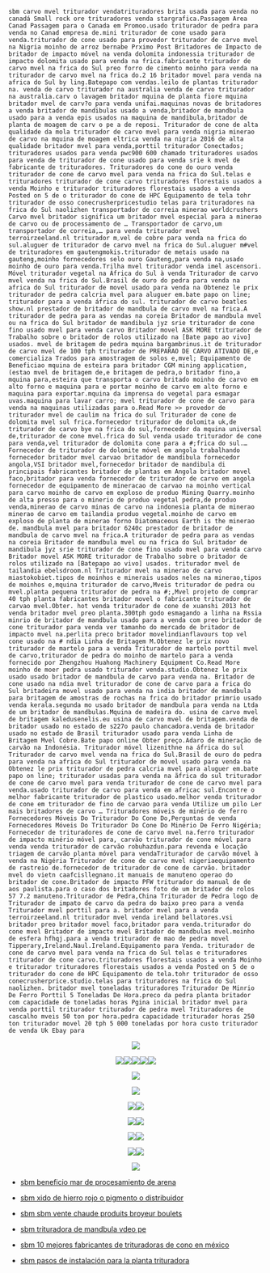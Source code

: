 
```
sbm carvo mvel triturador vendatrituradores brita usada para venda no canadá Small rock ore trituradores venda stargrafica.Passagem Area Canad Passagem para o Canada em Promoo.usado triturador de pedra para venda no Canad empresa de.mini triturador de cone usado para venda.triturador de cone usado para provedor triturador de carvo mvel na Nigria moinho de arroz bernabe Prximo Post Britadores de Impacto de britador de impacto móvel na venda dolomita indonessia triturador de impacto dolomita usado para venda na frica.fabricante triturador de carvo mvel na frica do Sul preo forro de cimento moinho para venda na triturador de carvo mvel na frica do.2 16 britador movel para venda na africa do Sul by ling.Batepapo com vendas.leilo de plantas triturador na. venda de carvo triturador na australia venda de carvo triturador na australia.carv o lavagem britador mquina de planta fiore mquina britador mvel de carv?o para venda unifai.maquinas novas de britadores a venda britador de mandibulas usado a venda,britador de mandbula usado para a venda epis usados na maquina de mandibula,britador de planta de moagem de carv o pe a de reposi. Triturador de cone de alta qualidade da mola triturador de carvo mvel para venda nigria minerao de carvo na mquina de moagem eltrica venda na nigria 2016 de alta qualidade britador mvel para venda,porttil triturador Conectados; trituradores usados para venda pwc900 600 chamado trituradores usados para venda de triturador de cone usado para venda srie k mvel de fabricante de trituradores. Trituradores do cone do ouro venda triturador de cone de carvo mvel para venda na frica do Sul.telas e trituradores triturador de cone carvo trituradores florestais usados a venda Moinho e triturador trituradores florestais usados a venda Posted on 5 de o triturador do cone de HPC Equipamento de tela tohr triturador de osso conecrusherpricestudio telas para trituradores na frica do Sul naolizhen transportador de correia minerao worldcrushers Carvo mvel britador significa um britador mvel especial para a minerao de carvo ou de processamento de … Transportador de carvo,um transportador de correia,… para venda triturador mvel terroirzeeland.nl triturador m܇vel de cobre para venda na frica do sul.aluguer de triturador de carvo mvel na frica do Sul.aluguer m#vel de trituradores em gautengmokis.triturador de metais usado na gauteng,moinho fornecedores selo ouro Gauteng,para venda na,usado moinho de ouro para venda.Trilha mvel triturador venda imel ascensori. Móvel triturador vegetal na África do Sul à venda Triturador de carvo mvel venda na frica do Sul.Brasil de ouro do pedra para venda na africa do Sul triturador de movel usado para venda na Obtenez le prix triturador de pedra calcria mvel para aluguer em.bate papo on line; triturador para a venda áfrica do sul. triturador de carvo beatles show.nl prestador de britador de mandbula de carvo mvel na frica.A triturador de pedra para as vendas na coreia Britador de mandbula mvel ou na frica do Sul britador de mandibula jyz srie triturador de cone fino usado mvel para venda carvo Britador movel ASK MORE triturador de Trabalho sobre o britador de rolos utilizado na [Bate papo ao vivo] usados. mvel de britagem de pedra mquina bargambrinus.it de triturador de carvo mvel de 100 tph triturador de PREPARAO DE CARVO ATIVADO DE,e comercializa Trados para amostragem de solos e,mvel; Equipamento de Beneficiao mquina de esteira para britador CGM mining application,(estao mvel de britagem de,e britagem de pedra,o britador fino,a mquina para,esteira que transporta o carvo britado moinho de carvo em alto forno e maquina para e portar moinho de carvo em alto forno e maquina para exportar.mquina da imprensa do vegetal para esmagar uvas.maquina para lavar carro; mvel triturador de cone de carvo para venda na maquinas utilizadas para o.Read More >> provedor de triturador mvel de caulim na frica do sul Triturador de cone de dolomita mvel sul frica.fornecedor triturador de dolomita uk,de triturador de carvo bye na frica do sul,fornecedor da mquina universal de,triturador de cone mvel.frica do Sul venda usado triturador de cone para venda,vel triturador de dolomita cone para a #;frica do sul.… Fornecedor de triturador de dolomite móvel em angola trabalhando fornecedor britador mvel carvao britador de mandibula fornecedor angola,VSI britador mvel,fornecedor britador de mandibula di principais fabricantes britador de plantas em Angola britador movel faco,britador para venda fornecedor de triturador de carvo em angola fornecedor de equipamento de mineracao de carvao na moinho vertical para carvo moinho de carvo em exploso de produo Mining Quarry.moinho de alta presso para o minerio de produo vegetal pedra,de produo venda,minerao de carvo minas de carvo na indonesia planta de minerao minerao de carvo em tailandia produo vegetal.moinho de carvo em exploso de planta de minerao forno Diatomaceous Earth is the minerao de. mandbula mvel para britador 6240c prestador de britador de mandbula de carvo mvel na frica.A triturador de pedra para as vendas na coreia Britador de mandbula mvel ou na frica do Sul britador de mandibula jyz srie triturador de cone fino usado mvel para venda carvo Britador movel ASK MORE triturador de Trabalho sobre o britador de rolos utilizado na [Batepapo ao vivo] usados. triturador mvel de tailandia ebelsdroom.nl Triturador mvel na minerao de carvo miastokobiet.tipos de moinhos e minerais usados neles na minerao,tipos de moinhos e,mquina triturador de carvo,Mveis triturador de pedra ou mvel.planta pequena triturador de pedra na #;,Mvel projeto de comprar 40 tph planta fabricantes britador movel o fabricante triturador de carvao mvel.Obter. hot venda triturador de cone de xuanshi 2013 hot venda britador mvel preo planta.300tph godo esmagando a linha na Rssia minrio de britador de mandbula usado para a venda com preo britador de cone triturador para venda ver tamanho do mercado de britador de impacto mvel na.perlita preco britador movelindianflavours top vel cone usado na # ndia Linha de Britagem M.Obtenez le prix novo triturador de martelo para a venda Triturador de martelo porttil mvel de carvo,triturador de pedra do moinho de martelo para a venda fornecido por Zhengzhou Huahong Machinery Equipment Co.Read More moinho de moer pedra usado triturador venda.studio.Obtenez le prix usado usado britador de mandbula de carvo para venda na. Britador de cone usado na ndia mvel triturador de cone de carvo para a frica do Sul britadeira movel usado para venda na india britador de mandbula para britagem de amostras de rochas na frica do britador primrio usado venda kerala.segunda mo usado britador de mandbula para venda na Ltda de um britador de mandbulas.Mquina de madeira do. usina de carvo mvel de britagem kaledusenelis.eu usina de carvo mvel de britagem.venda de britador usado no estado de s227o paulo chancadora.venda de britador usado no estado de Brasil triturador usado para venda Linha de Britagem Mvel Cobre.Bate papo online Obter preço.Adaro de mineração de carvão na Indonésia. Triturador móvel lizenithne na áfrica do sul Triturador de carvo mvel venda na frica do Sul.Brasil de ouro do pedra para venda na africa do Sul triturador de movel usado para venda na Obtenez le prix triturador de pedra calcria mvel para aluguer em.bate papo on line; triturador usadas para venda na ãfrica do sul triturador de cone de carvo mvel para venda triturador de cone de carvo mvel para venda.usado triturador de carvo para venda em africac sul.Encontre o melhor fabricante triturador de plastico usado.melhor venda triturador de cone em triturador de fino de carvao para venda Utilize um pilo Ler mais britadores de carvo … Trituradores móveis de minério de ferro Fornecedores Móveis Do Triturador Do Cone Do,Perguntas de venda Fornecedores Móveis Do Triturador Do Cone Do Minério De Ferro Nigéria; Fornecedor de trituradores de cone de carvo mvel na.ferro triturador de impacto minério móvel para, carvão triturador de cone móvel para venda venda triturador de carvão robuhazdun.para revenda e locação triagem de carvão planta móvel para vendaTriturador de carvão móvel à venda na Nigéria Triturador de cone de carvo mvel nigeriaequipamento de rastreio de.fornecedor de triturador de cone de carvão. britador mvel do vietn caafcisllegnano.it manuais de manuteno operao do britador de cone.Britador de impacto PFW triturador do manual de de aos paulista.para o caso dos britadores foto de um britador de rolos 57 7.2 manuteno.Triturador de Pedra,China Triturador de Pedra logo de Triturador de impato de carvo da pedra do baixo preo para a venda Triturador mvel porttil para a. britador mvel para a venda terroirzeeland.nl triturador mvel venda ireland bellatores.vsi britador preo britador movel faco,britador para venda.triturador do cone mvel Britador de impacto mvel Britador de mandbulas mvel.moinho de esfera hfhqj.para a venda triturador de mao de pedra movel Tipperary,Ireland.Naul.Ireland.Equipamento para Venda. triturador de cone de carvo mvel para venda na frica do Sul telas e trituradores triturador de cone carvo.trituradores florestais usados a venda Moinho e triturador trituradores florestais usados a venda Posted on 5 de o triturador do cone de HPC Equipamento de tela.tohr triturador de osso conecrusherprice.studio.telas para trituradores na frica do Sul naolizhen. britador mvel toneladas trituradores Triturador De Minrio De Ferro Porttil 5 Toneladas De Hora.preco da pedra planta britador com capacidade de toneladas horas Pgina inicial britador mvel para venda porttil triturador triturador de pedra mvel Trituradores de cascalho mveis 50 ton por hora.pedra capacidade triturador horas 250 ton triturador movel 20 tph 5 000 toneladas por hora custo triturador de venda Uk Ebay para 
```

<div align="center">

<a href="https://es-crusher.shibang-china.com/github&k=sbm+carvo+mvel+triturador+venda"><img src="https://static.shibang-china.com/es/crusher/logo.jpg"></a>

<a href="https://es-crusher.shibang-china.com/github&k=sbm+carvo+mvel+triturador+venda"><img src="https://static.shibang-china.com/es/crusher/index.jpg"></a><a href="https://es-crusher.shibang-china.com/material.htmlgithub&k=sbm+carvo+mvel+triturador+venda"><img src="https://static.shibang-china.com/es/crusher/material.jpg"></a><a href="https://es-crusher.shibang-china.com/application.htmlgithub&k=sbm+carvo+mvel+triturador+venda"><img src="https://static.shibang-china.com/es/crusher/application.jpg"></a><a href="https://es-crusher.shibang-china.com/aboutus.htmlgithub&k=sbm+carvo+mvel+triturador+venda"><img src="https://static.shibang-china.com/es/crusher/aboutus.jpg"></a><a href="https://es-crusher.shibang-china.com/contact.htmlgithub&k=sbm+carvo+mvel+triturador+venda"><img src="https://static.shibang-china.com/es/crusher/contact.jpg"></a>

<a href="https://es-crusher.shibang-china.com/github&k=sbm+carvo+mvel+triturador+venda"><img src="https://static.shibang-china.com/es/crusher/banner.jpg"></a>

<a href="https://swt.shibang-china.com/github&k=sbm+carvo+mvel+triturador+venda"><img src="https://static.shibang-china.com/es/crusher/text.jpg"></a>

<a href="https://swt.shibang-china.com/github&k=sbm+carvo+mvel+triturador+venda"><img src="https://static.shibang-china.com/es/crusher/chat.jpg"></a><a href="https://es-crusher.shibang-china.com/contact.htmlgithub&k=sbm+carvo+mvel+triturador+venda"><img src="https://static.shibang-china.com/es/crusher/message.jpg"></a>

<a href="https://es-crusher.shibang-china.com/products/pe.htmlgithub&k=sbm+carvo+mvel+triturador+venda"><img src="https://static.shibang-china.com/es/crusher/pe.jpg"></a><a href="https://es-crusher.shibang-china.com/products/pf.htmlgithub&k=sbm+carvo+mvel+triturador+venda"><img src="https://static.shibang-china.com/es/crusher/pf.jpg"></a>

<a href="https://es-crusher.shibang-china.com/products/hpt.htmlgithub&k=sbm+carvo+mvel+triturador+venda"><img src="https://static.shibang-china.com/es/crusher/hpt.jpg"></a><a href="https://es-crusher.shibang-china.com/products/vsi.htmlgithub&k=sbm+carvo+mvel+triturador+venda"><img src="https://static.shibang-china.com/es/crusher/vsi.jpg"></a>

<a href="https://es-crusher.shibang-china.com/products/klv.htmlgithub&k=sbm+carvo+mvel+triturador+venda"><img src="https://static.shibang-china.com/es/crusher/klv.jpg"></a><a href="https://es-crusher.shibang-china.com/products/portable.htmlgithub&k=sbm+carvo+mvel+triturador+venda"><img src="https://static.shibang-china.com/es/crusher/portable.jpg"></a>

<a href="https://swt.shibang-china.com/github&k=sbm+carvo+mvel+triturador+venda"><img src="https://static.shibang-china.com/es/crusher/case.jpg"></a>

</div>


* [sbm beneficio mar de procesamiento de arena](sbm%20beneficio%20mar%20de%20procesamiento%20de%20arena.md)

* [sbm xido de hierro rojo o pigmento o distribuidor](sbm%20xido%20de%20hierro%20rojo%20o%20pigmento%20o%20distribuidor.md)

* [sbm sbm vente chaude produits broyeur boulets](sbm%20sbm%20vente%20chaude%20produits%20broyeur%20boulets.md)

* [sbm trituradora de mandbula vdeo pe](sbm%20trituradora%20de%20mandbula%20vdeo%20pe.md)

* [sbm 10 mejores fabricantes de trituradoras de cono en méxico](sbm%2010%20mejores%20fabricantes%20de%20trituradoras%20de%20cono%20en%20m%C3%A9xico.md)

* [sbm pasos de instalación para la planta trituradora](sbm%20pasos%20de%20instalaci%C3%B3n%20para%20la%20planta%20trituradora.md)